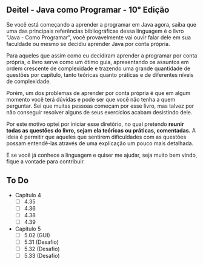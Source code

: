 
## Deitel - Java como Programar - 10° Edição

Se você está começando a aprender a programar em Java agora, saiba que uma das principais referências bibliográficas
dessa linguagem é o livro "Java - Como Programar", você provavelmente vai ouvir falar dele em sua faculdade ou mesmo
se decidiu aprender Java por conta própria.

Para aqueles que assim como eu decidiram aprender a programar por conta própria, o livro serve como um ótimo guia,
apresentando os assuntos em ordem crescente de complexidade e trazendo uma grande quantidade de questões por capítulo,
tanto teóricas quanto práticas e de diferentes níveis de complexidade.

Porém, um dos problemas de aprender por conta própria é que em algum momento você terá dúvidas e pode ser que você não
tenha a quem perguntar. Sei que muitas pessoas começam por esse livro, mas talvez por não conseguir resolver alguns de
seus exercícios acabam desistindo dele.

Por este motivo optei por iniciar esse diretório, no qual pretendo **reunir todas as questões do livro, sejam ela teóricas
ou práticas, comentadas.** A ideia é permitir que aqueles que sentirem dificuldades com as questões possam entendê-las
através de uma explicação um pouco mais detalhada.

E se você já conhece a linguagem e quiser me ajudar, seja muito bem vindo, fique a vontade para contribuir.

## To Do

- Capítulo 4
    - [ ] 4.35
    - [ ] 4.36
    - [ ] 4.38
    - [ ] 4.39
- Capítulo 5
    - [ ] 5.02 (GUI)
    - [ ] 5.31 (Desafio)
    - [ ] 5.32 (Desafio)
    - [ ] 5.33 (Desafio)